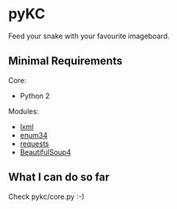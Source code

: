 # pyKC 
Feed your snake with your favourite imageboard.

## Minimal Requirements

Core:
- Python 2

Modules:
- [lxml](http://lxml.de/)
- [enum34](https://pypi.python.org/pypi/enum34)
- [requests](http://docs.python-requests.org/en/latest/index.html)
- [BeautifulSoup4](http://www.crummy.com/software/BeautifulSoup/)

## What I can do so far
Check pykc/core.py :-)
